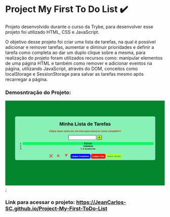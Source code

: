 # Project My First To Do List :heavy_check_mark:
Projeto desenvolvido durante o curso da Trybe, para desenvolver esse projeto foi utilizado HTML, CSS e JavaScript.

O objetivo desse projeto foi criar uma lista de tarefas, na qual é possível adicionar e remover tarefas, aumentar e diminuir prioridades e definir a tarefa como completa ao dar um duplo clique sobre a mesma, para realização do projeto foram utilizados recursos como: manipular elementos de uma página HTML e também como remover e adicionar eventos na página, utilizando JavaScript, através do DOM, conceitos como localStorage e SessionStorage para salvar as tarefas mesmo após recarregar a página.

### Demosntração do Projeto:
<img src='img/demo.png' alt='demo do projeto'></img>;

### Link para acessar o projeto: https://JeanCarlos-SC.github.io/Project-My-First-ToDo-List
